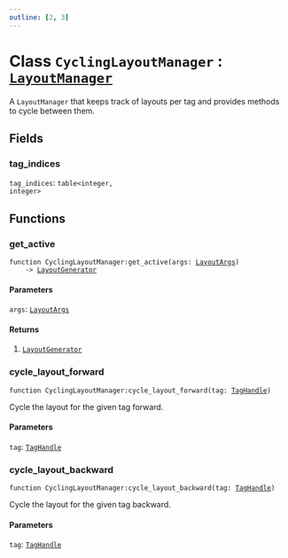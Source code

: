 ```yaml
---
outline: [2, 3]
---
```


# Class `CyclingLayoutManager` : <code><a href="/classes/LayoutManager">LayoutManager</a></code>


A `LayoutManager` that keeps track of layouts per tag and provides
methods to cycle between them.

## Fields

### tag_indices

`tag_indices`: <code>table&lt;integer, integer></code>




## Functions

### <Badge type="method" text="method" /> get_active

<div class="language-lua"><pre><code>function CyclingLayoutManager:get_active(args: <a href="/classes/LayoutArgs">LayoutArgs</a>)
    -> <a href="/classes/LayoutGenerator">LayoutGenerator</a></code></pre></div>



#### Parameters

`args`: <code><a href="/classes/LayoutArgs">LayoutArgs</a></code>



#### Returns

1. <code><a href="/classes/LayoutGenerator">LayoutGenerator</a></code>




### <Badge type="method" text="method" /> cycle_layout_forward

<div class="language-lua"><pre><code>function CyclingLayoutManager:cycle_layout_forward(tag: <a href="/classes/TagHandle">TagHandle</a>)</code></pre></div>

Cycle the layout for the given tag forward.


#### Parameters

`tag`: <code><a href="/classes/TagHandle">TagHandle</a></code>






### <Badge type="method" text="method" /> cycle_layout_backward

<div class="language-lua"><pre><code>function CyclingLayoutManager:cycle_layout_backward(tag: <a href="/classes/TagHandle">TagHandle</a>)</code></pre></div>

Cycle the layout for the given tag backward.


#### Parameters

`tag`: <code><a href="/classes/TagHandle">TagHandle</a></code>





